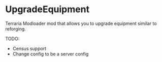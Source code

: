 # UpgradeEquipment
Terraria Modloader mod that allows you to upgrade equipment similar to reforging.

TODO: 
- Census support
- Change config to be a server config

